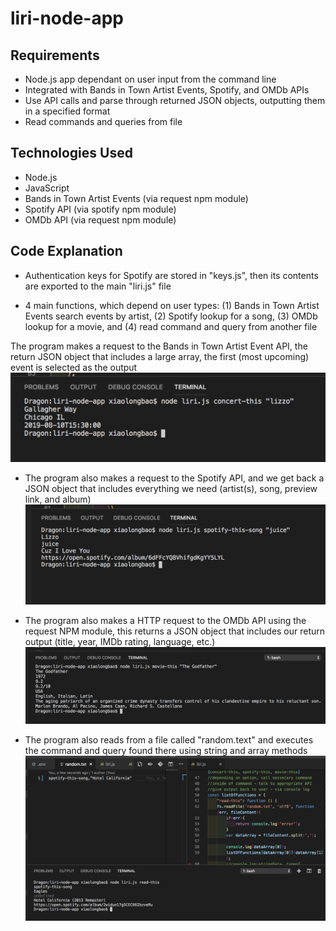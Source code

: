 # liri-node-app

## Requirements
  * Node.js app dependant on user input from the command line
  * Integrated with Bands in Town Artist Events, Spotify, and OMDb APIs
  * Use API calls and parse through returned JSON objects, outputting them in a specified format
  * Read commands and queries from file


## Technologies Used
  * Node.js
  * JavaScript
  * Bands in Town Artist Events (via request npm module)
  * Spotify API (via spotify npm module)
  * OMDb API (via request npm module)


## Code Explanation
* Authentication keys for Spotify are stored in "keys.js", then its contents are exported to the main "liri.js" file

* 4 main functions, which depend on user types: (1) Bands in Town Artist Events search events by artist, (2) Spotify lookup for a song, (3) OMDb lookup for a movie, and (4) read command and query from another file

The program makes a request to the Bands in Town Artist Event API, the return JSON object that includes a large array, the first (most upcoming) event is selected as the output
![GitHub Logo](/images/concert.png)

* The program also makes a request to the Spotify API, and we get back a JSON object that includes everything we need (artist(s), song, preview link, and album)
![GitHub Logo](/images/spotify.png)

* The program also makes a HTTP request to the OMDb API using the request NPM module, this returns a JSON object that includes our return output (title, year, IMDb rating, language, etc.)
![GitHub Logo](/images/movie.png)

* The program also reads from a file called "random.text" and executes the command and query found there using string and array methods
![GitHub Logo](/images/readThis.png)

